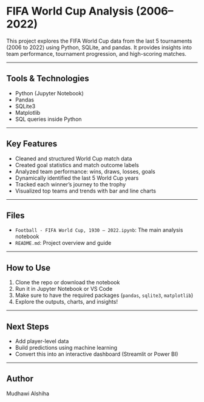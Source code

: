 # FIFA World Cup Analysis (2006–2022)

This project explores the FIFA World Cup data from the last 5 tournaments (2006 to 2022) using Python, SQLite, and pandas. It provides insights into team performance, tournament progression, and high-scoring matches.

---

## Tools & Technologies
- Python (Jupyter Notebook)
- Pandas
- SQLite3
- Matplotlib
- SQL queries inside Python

---

## Key Features

- Cleaned and structured World Cup match data
- Created goal statistics and match outcome labels
- Analyzed team performance: wins, draws, losses, goals
- Dynamically identified the last 5 World Cup years
- Tracked each winner’s journey to the trophy 
- Visualized top teams and trends with bar and line charts

---

## Files

- `Football - FIFA World Cup, 1930 – 2022.ipynb`: The main analysis notebook
- `README.md`: Project overview and guide

---

## How to Use

1. Clone the repo or download the notebook
2. Run it in Jupyter Notebook or VS Code
3. Make sure to have the required packages (`pandas`, `sqlite3`, `matplotlib`)
4. Explore the outputs, charts, and insights!

---

## Next Steps
- Add player-level data
- Build predictions using machine learning
- Convert this into an interactive dashboard (Streamlit or Power BI)

---

## Author
Mudhawi Alshiha
